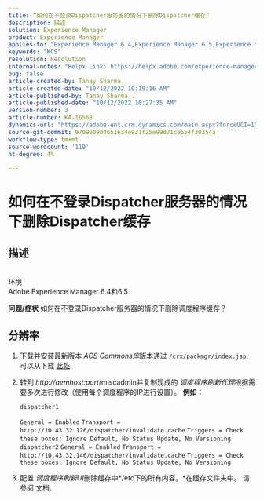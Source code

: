```yaml
---
title: “如何在不登录Dispatcher服务器的情况下删除Dispatcher缓存”
description: 描述
solution: Experience Manager
product: Experience Manager
applies-to: "Experience Manager 6.4,Experience Manager 6.5,Experience Manager"
keywords: "KCS"
resolution: Resolution
internal-notes: "Helpx Link: https://helpx.adobe.com/experience-manager/kb/How-to-delete-the-dispatcher-cache-without-logging-into-the-Dispatchers-AEM.html"
bug: false
article-created-by: Tanay Sharma .
article-created-date: "10/12/2022 10:19:16 AM"
article-published-by: Tanay Sharma .
article-published-date: "10/12/2022 10:27:35 AM"
version-number: 3
article-number: KA-16568
dynamics-url: "https://adobe-ent.crm.dynamics.com/main.aspx?forceUCI=1&pagetype=entityrecord&etn=knowledgearticle&id=b155b452-174a-ed11-bba2-0022480868ff"
source-git-commit: 9709e09b4651634e931f25e99d71ce654f30354a
workflow-type: tm+mt
source-wordcount: '119'
ht-degree: 4%

---
```


# 如何在不登录Dispatcher服务器的情况下删除Dispatcher缓存

## 描述

<br>环境<br>
Adobe Experience Manager 6.4和6.5


<b>问题/症状</b>
如何在不登录Dispatcher服务器的情况下删除调度程序缓存？


## 分辨率


1. 下载并安装最新版本 *ACS Commons库*&#x200B;版本通过 `/crx/packmgr/index.jsp`. 可以从下载 [此处](https://github.com/Adobe-Consulting-Services/acs-aem-commons/releases).
2. 转到 *http://aemhost:port*/miscadmin并复制现成的 *调度程序刷新代理*根据需要多次进行修改（使用每个调度程序的IP进行设置）。
   <b>例如：</b>



   ```
   dispatcher1
   ```


   `General = Enabled`
   `Transport = http://10.43.32.126/dispatcher/invalidate.cache`
   `Triggers = Check these boxes: Ignore Default, No Status Update, No Versioning`
   ` `
   `dispatcher2`
   `General = Enabled`
   `Transport = http://10.43.32.146/dispatcher/invalidate.cache`
   `Triggers = Check these boxes: Ignore Default, No Status Update, No Versioning`
3. 配置 *调度程序刷新UI*&#x200B;删除缓存中*/etc下的所有内容。*在缓存文件夹中。 请参阅 [文档](https://adobe-consulting-services.github.io/acs-aem-commons/features/dispatcher-flush-ui/index.html).

